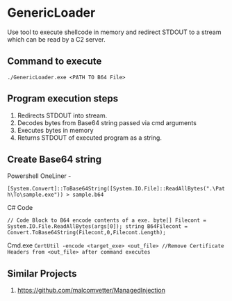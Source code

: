 # GenericLoader

Use tool to execute shellcode in memory and redirect STDOUT to a stream which can be read by a C2 server.

## Command to execute

`./GenericLoader.exe <PATH TO B64 File>`


## Program execution steps

1. Redirects STDOUT into stream.
2. Decodes bytes from Base64 string passed via cmd arguments
3. Executes bytes in memory
4. Returns STDOUT of executed program as a string.

## Create Base64 string

Powershell OneLiner -

`[System.Convert]::ToBase64String([System.IO.File]::ReadAllBytes(".\Path\To\sample.exe")) > sample.b64`

C# Code

`// Code Block to B64 encode contents of a exe.
byte[] Filecont = System.IO.File.ReadAllBytes(args[0]);
string B64Filecont = Convert.ToBase64String(Filecont,0,Filecont.Length);`

Cmd.exe
`
CertUtil -encode <target_exe> <out_file>
//Remove Certificate Headers from <out_file> after command executes
`


## Similar Projects

1. https://github.com/malcomvetter/ManagedInjection
